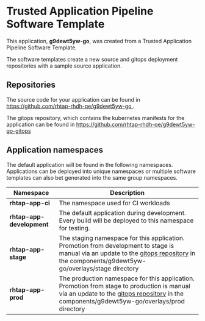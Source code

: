 # Trusted Application Pipeline Software Template

This application, **g9dewt5yw-go**, was created from a Trusted Application Pipeline Software Template.

The software templates create a new source and gitops deployment repositories with a sample source application. 

## Repositories

The source code for your application can be found in [https://github.com/rhtap-rhdh-qe/g9dewt5yw-go ](https://github.com/rhtap-rhdh-qe/g9dewt5yw-go ).
 
The gitops repository, which contains the kubernetes manifests for the application can be found in 
[https://github.com/rhtap-rhdh-qe/g9dewt5yw-go-gitops ](https://github.com/rhtap-rhdh-qe/g9dewt5yw-go-gitops ) 

## Application namespaces 

The default application will be found in the following namespaces. Applications can be deployed into unique namespaces or multiple software templates can also bet generated into the same group namespaces.  

|  Namespace   |  Description   |  
| -------- | -------- |
| **rhtap-app-ci** | The namespace used for CI workloads |
| **rhtap-app-development** | The default application during development. Every build will be deployed to this namespace for testing. |
| **rhtap-app-stage** | The staging namespace for this application. Promotion from development to stage is manual via an update to the [gitops repository](https://github.com/rhtap-rhdh-qe/g9dewt5yw-go-gitops ) in the components/g9dewt5yw-go/overlays/stage directory |
| **rhtap-app-prod** | The production namespace for this application. Promotion from stage to production is manual via an update to the [gitops repository](https://github.com/rhtap-rhdh-qe/g9dewt5yw-go-gitops ) in the components/g9dewt5yw-go/overlays/prod directory |